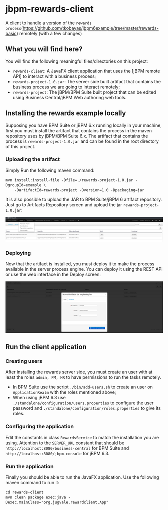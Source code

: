 # jbpm-rewards-client
A client to handle a version of the `rewards process`(https://github.com/tkobayas/jbpm6example/tree/master/rewards-basic) remotely (with a few changes)

## What you will find here?

You will find the following meaningful files/directories on this project:

* `rewards-client`: A JavaFX client application that uses the [jBPM remote API] to interact with a business process;
* `rewards-project-1.0.jar`: The server side built artifact that contains the business process we are going to interact remotely;
* `rewards-project`: The jBPM/BPM Suite built project that can be edited using Business Central/jBPM Web authoring web tools.

## Installing the rewards example locally

Supposing you have BPM Suite or jBPM 6.x running locally in your machine, first you must install the artifact that contains the process in the maven repository uses by jBPM/BPM Suite 6.x. The artifact that contains the process is `rewards-project-1.0.jar` and can be found in the root directory of this project.

### Uploading the artifact


Simply Run the following maven command:

~~~
mvn install:install-file -Dfile=./rewards-project-1.0.jar -DgroupId=example \
    -DartifactId=rewards-project -Dversion=1.0 -Dpackaging=jar
~~~

It is also possible to upload the JAR to BPM Suite/jBPM 6 artifact repository. Just go to Artifacts Repository screen and upload the jar `rewards-project-1.0.jar`:

![Artifact Repository](/images/artifact-repository.png?raw=true)

### Deploying 

Now that the artifact is installed, you must deploy it to make the process available in the server process engine. You can deploy it using the REST API or use the web interface in the Deploy screen:

![Process Deployment](/images/process-deployments.png?raw=true)


## Run the client application 


### Creating users

After installing the rewards server side, you must create an user with at least the roles `admin, PM, HR` to have permissions to run the tasks remotely.

* In BPM Suite use the script `./bin/add-users.sh` to create an user on `ApplicationRealm` with the roles mentioned above;
* When using jBPM 6.3 use `./standalone/configuration/users.properties` to configure the user password and `./standalone/configuration/roles.properties` to give its roles.

### Configuring the application

Edit the constants in class `RewardsService` to match the installation you are using. Attention to the `SERVER_URL` constant that should be `http://localhost:8080/business-central` for BPM Suite and `http://localhost:8080/jbpm-console` for jBPM 6.3.

### Run the application 

Finally you should be able to run the JavaFX application. Use the following maven command to run it:

~~~
cd rewards-client
mvn clean package exec:java -Dexec.mainClass="org.jugvale.rewardclient.App"
~~~
